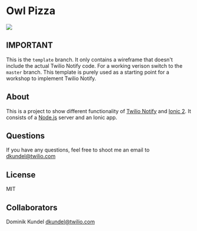 # Owl Pizza

![](https://rawgithub.com/dkundel/owl-pizza/master/ionic/src/assets/pizza-logo.svg)

## IMPORTANT

This is the `template` branch. It only contains a wireframe that doesn't include the actual Twilio Notify code. For a working verison switch to the `master` branch.
This template is purely used as a starting point for a workshop to implement Twilio Notify.

## About

This is a project to show different functionality of [Twilio Notify](https://www.twilio.com/notify) and [Ionic 2](http://ionicframework.com/docs/v2/). It consists of a [Node.js](https://nodejs.org) server and an Ionic app. 

## Questions

If you have any questions, feel free to shoot me an email to [dkundel@twilio.com](mailto:dkundel@twilio.com)

## License

MIT

## Collaborators

Dominik Kundel <dkundel@twilio.com>